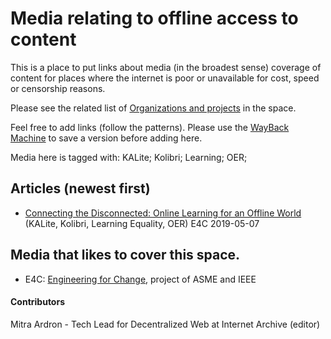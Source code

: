# Media relating to offline access to content

This is a place to put links about media (in the broadest sense) coverage of content for places 
where the internet is poor or unavailable for cost, speed or censorship reasons.

Please see the related list of [Organizations and projects](./awesomelist.md) in the space. 

Feel free to add links (follow the patterns). 
Please use the [WayBack Machine](https://web.archive.org/) to save a version before adding here.

Media here is tagged with:
KALite; Kolibri; Learning; OER; 


## Articles (newest first)

* [Connecting the Disconnected: Online Learning for an Offline World
](https://www.engineeringforchange.org/news/connecting-disconnected-online-learning-offline-world/)
(KALite, Kolibri, Learning Equality, OER) E4C 2019-05-07

## Media that likes to cover this space.

* E4C: [Engineering for Change](https://www.engineeringforchange.org), project of ASME and IEEE

#### Contributors
Mitra Ardron - Tech Lead for Decentralized Web at Internet Archive (editor)
